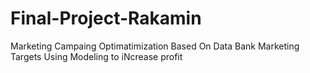 # Final-Project-Rakamin
Marketing Campaing Optimatimization Based On Data Bank Marketing Targets Using Modeling to iNcrease profit
